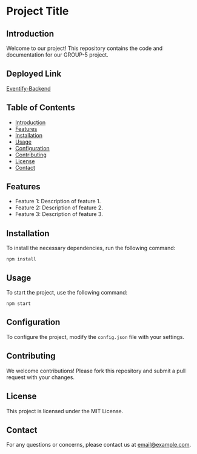 # Project Title

## Introduction
Welcome to our project! This repository contains the code and documentation for our GROUP-5 project.

## Deployed Link
[Eventify-Backend](https://group-5-new.onrender.com/)

## Table of Contents
- [Introduction](#introduction)
- [Features](#features)
- [Installation](#installation)
- [Usage](#usage)
- [Configuration](#configuration)
- [Contributing](#contributing)
- [License](#license)
- [Contact](#contact)

## Features
- Feature 1: Description of feature 1.
- Feature 2: Description of feature 2.
- Feature 3: Description of feature 3.

## Installation
To install the necessary dependencies, run the following command:
```
npm install
```

## Usage
To start the project, use the following command:
```
npm start
```

## Configuration
To configure the project, modify the `config.json` file with your settings.

## Contributing
We welcome contributions! Please fork this repository and submit a pull request with your changes.

## License
This project is licensed under the MIT License.

## Contact
For any questions or concerns, please contact us at [email@example.com](mailto:email@example.com).

